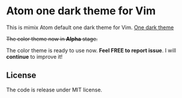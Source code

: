 Atom one dark theme for Vim
===========================

This is mimix Atom default one dark theme for Vim.  [One dark theme](https://atom.io/themes/one-dark-ui)

~~The color theme now in **Alpha** stage.~~

The color theme is ready to use now. **Feel FREE to report issue**. I will **continue** to improve it!

## License

The code is release under MIT license.
